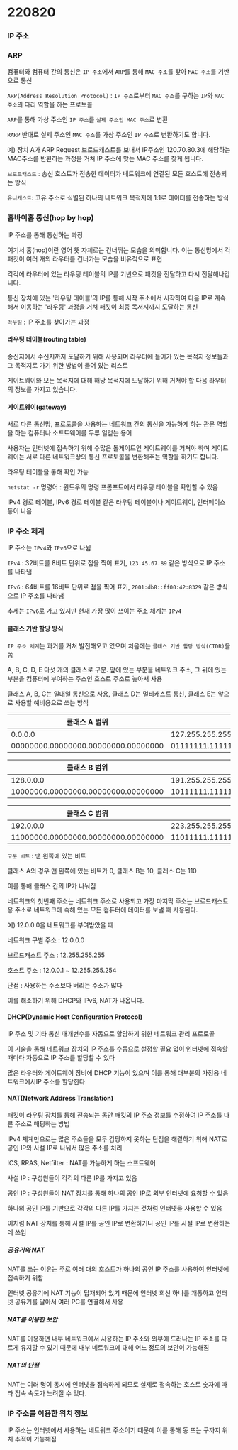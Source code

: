 # 220820

### IP 주소

### ARP

컴퓨터와 컴퓨터 간의 통신은 `IP 주소`에서 `ARP`를 통해 `MAC 주소`를 찾아 `MAC 주소`를 기반으로 통신

`ARP(Address Resolution Protocol)` : `IP 주소`로부터 `MAC 주소`를 구하는 `IP`와 `MAC 주소`의 다리 역할을 하는 프로토콜

`ARP`를 통해 가상 주소인 `IP 주소`를 `실제 주소인 MAC 주소`로 변환

`RARP` 반대로 실제 주소인 `MAC 주소`를 가상 주소인 `IP 주소`로 변환하기도 합니다.

예) 장치 A가 ARP Request 브로드캐스트를 보내서 IP주소인 120.70.80.3에 해당하는MAC주소를 반환하는 과정을 거쳐 IP 주소에 맞는 MAC 주소를  찾게 됩니다.

`브로드캐스트` : 송신 호스트가 전송한 데이터가 네트워크에 연결된 모든 호스트에 전송되는 방식

`유니캐스트`: 고유 주소로 식별된 하나의 네트워크 목적지에 1:1로 데이터를 전송하는 방식



### 홉바이홉 통신(hop by hop)

IP 주소를 통해 통신하는 과정

여기서 홉(hop)이란 영어 뜻 자체로는 건너뛰는 모습을 의미합니다. 이는 통신망에서 각 패킷이 여러 개의 라우터를 건너가는 모습을 비유적으로 표현

각각에 라우터에 있는 라우팅 테이블의 IP를 기반으로 패킷을 전달하고 다시 전달해나갑니다.

통신 장치에 있는 '라우팅 테이블'의 IP를 통해 시작 주소에서  시작하여 다음 IP로 계속해서 이동하는 '라우팅' 과정을 거쳐 패킷이 최종 목저지까지 도달하는 통신

`라우팅` : IP 주소를 찾아가는 과정

#### 라우팅 테이블(routing table)

송신지에서 수신지까지 도달하기 위해 사용되며 라우터에 들어가 있는 목적지 정보들과 그 목적지로 가기 위한 방법이 들어 있는 리스트

게이트웨이와 모든 목적지에 대해 해당 목적지에 도달하기 위해 거쳐야 할 다음 라우터의 정보를 가지고 있습니다.

#### 게이트웨이(gateway)

서로 다른 통신망, 프로토콜을 사용하는 네트워크 간의 통신을 가능하게 하는 관문 역할을 하는 컴퓨터나 소프트웨어를 두루 일컫는 용어

사용자는 인터넷에 접속하기 위해 수많은 톨게이트인 게이트웨이를 거쳐야 하며 게이트웨이는 서로 다른 네트워크상의 통신 프로토콜을 변환해주는 역할을 하기도 합니다.

라우팅 테이블을 톻해 확인 가능

`netstat -r` 명령어 : 윈도우의 명령 프롬프트에서 라우팅 테이블을 확인할 수 있음

  IPv4 경로 테이블, IPv6 경로 테이블 같은 라우팅 테이블이나 게이트웨이, 인터페이스 등이 나옴

### IP 주소 체계

IP 주소는 `IPv4`와 `IPv6`으로 나뉨

`IPv4` : 32비트를 8비트 단위로 점을 찍어 표기, `123.45.67.89` 같은 방식으로  IP 주소를 나타냄

`IPv6` : 64비트를 16비트 단위로 점을 찍어 표기, `2001:db8::ff00:42:8329` 같은 방식으로 IP 주소를 나타냄

추세는 `IPv6`로 가고 있지만 현재 가장 많이 쓰이는 주소 체계는 `IPv4`

#### 클래스 기반 할당 방식

`IP 주소 체계`는 과거를 거쳐 발전해오고 있으며 처음에는 `클래스 기반 할당 방식(CIDR)`을 씀

A, B, C, D, E 다섯 개의 클래스로 구분. 앞에 있는 부분을 네트워크 주소, 그 뒤에 있는 부분을 컴퓨터에 부여하는 주소인 호스트 주소로 놓아서 사용

클래스 A, B, C는 일대일 통신으로 사용, 클래스 D는 멀티캐스트 통신, 클래스 E는 앞으로 사용할 예비용으로 쓰는 방식

| 클래스 A 범위                       |                                     |
| ----------------------------------- | ----------------------------------- |
| 0.0.0.0                             | 127.255.255.255                     |
| 00000000.00000000.00000000.00000000 | 01111111.11111111.11111111.11111111 |

| 클래스 B 범위                       |                                      |
| ----------------------------------- | ------------------------------------ |
| 128.0.0.0                           | 191.255.255.255                      |
| 10000000.00000000.00000000.00000000 | 10111111.11111111.11111111.111111111 |



| 클래스 C 범위                       |                                      |
| ----------------------------------- | ------------------------------------ |
| 192.0.0.0                           | 223.255.255.255                      |
| 11000000.00000000.00000000.00000000 | 11011111.111111111.11111111.11111111 |

`구분 비트` : 맨 왼쪽에 있는 비트

클래스  A의 경우 맨 왼쪽에 있는 비트가 0, 클래스 B는 10, 클래스 C는 110

이를 통해 클래스 간의 IP가 나눠짐

네트워크의 첫번째 주소는 네트워크 주소로 사용되고 가장 마지막 주소는 브로드캐스트용 주소로 네트워크에 속해 있는 모든 컴퓨터에 데이터를 보낼 때 사용된다.

예) 12.0.0.0을 네트워크를 부여받았을 때

네트워크 구별 주소 : 12.0.0.0

브로드캐스트 주소 : 12.255.255.255

호스트 주소 : 12.0.0.1 ~ 12.255.255.254

단점 : 사용하는 주소보다 버리는 주소가 많다

이를 해소하기 위해 DHCP와 IPv6, NAT가 나옵니다.

#### DHCP(Dynamic Host Configuration Protocol)

IP 주소 및 기타 통신 매개변수를 자동으로 할당하기 위한 네트워크 관리 프로토콜

이 기술을 통해 네트워크 장치의 IP 주소를 수동으로 설정할 필요 없이 인터넷에 접속할 때마다 자동으로 IP 주소를 할당할 수 있다

많은 라우터와 게이트웨이 장비에 DHCP 기능이 있으며 이를 통해 대부분의 가정용 네트워크에서IP 주소를 할당한다

#### NAT(Network Address Translation)

패킷이 라우팅 장치를 통해 전송되는 동안 패킷의 IP 주소 정보를 수정하여 IP 주소를 다른 주소로 매핑하는 방법

IPv4 체계만으로는 많은 주소들을 모두 감당하지 못하는 단점을 해결하기 위해 NAT로 공인 IP와 사설 IP로 나눠서 많은 주소를 처리

ICS, RRAS, Netfilter : NAT를 가능하게 하는 소프트웨어

사설 IP : 구성원들이 각각의 다른 IP를 가지고 있음

공인 IP : 구성원들이 NAT 장치를 통해 하나의 공인 IP로 외부 인터넷에 요청할 수 있음

하나의 공인 IP를 기반으로 각각의 다른 IP를 가지는 것처럼 인터넷을 사용할 수 있음

이처럼 NAT 장치를 통해 사설 IP를 공인 IP로 변환하거나 공인 IP를 사설 IP로 변환하는데 쓰임

##### 공유기와 NAT

NAT를 쓰는 이유는 주로 여러 대의 호스트가 하나의 공인 IP 주소를 사용하여 인터넷에 접속하기 위함

인터넷 공유기에 NAT 기능이 탑재되어 있기 때문에 인터넷 회선 하나를 개통하고 인터넷 공유기를 달아서 여러 PC를 연결해서 사용

##### NAT를 이용한 보안

NAT를 이용하면 내부 네트워크에서 사용하는 IP 주소와 외부에 드러나는 IP 주소를 다르게 유지할 수 있기 때문에 내부 네트워크에 대해 어느 정도의 보안이 가능해짐

##### NAT의 단점

NAT는 여러 명이 동시에 인터넷을 접속하게 되므로 실제로 접속하는 호스트 숫자에 따라 접속 속도가 느려질 수 있다.

### IP 주소를 이용한 위치 정보

IP 주소는 인터넷에서 사용하는 네트워크 주소이기 때문에 이를 통해 동 또는 구까지 위치 추적이 가능해짐